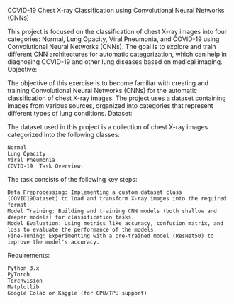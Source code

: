 COVID-19 Chest X-ray Classification using Convolutional Neural Networks (CNNs)

This project is focused on the classification of chest X-ray images into four categories: Normal, Lung Opacity, Viral Pneumonia, and COVID-19 using Convolutional Neural Networks (CNNs). The goal is to explore and train different CNN architectures for automatic categorization, which can help in diagnosing COVID-19 and other lung diseases based on medical imaging.
Objective:

The objective of this exercise is to become familiar with creating and training Convolutional Neural Networks (CNNs) for the automatic classification of chest X-ray images. The project uses a dataset containing images from various sources, organized into categories that represent different types of lung conditions.
Dataset:

The dataset used in this project is a collection of chest X-ray images categorized into the following classes:

    Normal
    Lung Opacity
    Viral Pneumonia
    COVID-19  Task Overview:

The task consists of the following key steps:

    Data Preprocessing: Implementing a custom dataset class (COVID19Dataset) to load and transform X-ray images into the required format.
    Model Training: Building and training CNN models (both shallow and deeper models) for classification tasks.
    Model Evaluation: Using metrics like accuracy, confusion matrix, and loss to evaluate the performance of the models.
    Fine-Tuning: Experimenting with a pre-trained model (ResNet50) to improve the model's accuracy.

Requirements:

    Python 3.x
    PyTorch
    Torchvision
    Matplotlib
    Google Colab or Kaggle (for GPU/TPU support)  
